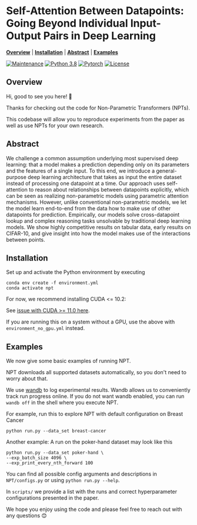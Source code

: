 # Self-Attention Between Datapoints: Going Beyond Individual Input-Output Pairs in Deep Learning

  **[Overview](#overview)**
| **[Installation](#installation)**
| **[Abstract](#abstract)**
| **[Examples](#examples)**

[![Maintenance](https://img.shields.io/badge/Maintained%3F-yes-green.svg)](https://GitHub.com/Naereen/StrapDown.js/graphs/commit-activity)
[![Python 3.8](https://img.shields.io/badge/python-3.8-blue.svg)](https://www.python.org/downloads/release/python-380/)
[![Pytorch](https://img.shields.io/badge/Pytorch-1.7-red.svg)](https://shields.io/)
[![License](https://img.shields.io/badge/License-Apache%202.0-blue.svg)](https://opensource.org/licenses/Apache-2.0)


## Overview

Hi, good to see you here! 👋

Thanks for checking out the code for Non-Parametric Transformers (NPTs).

This codebase will allow you to reproduce experiments from the paper as well as use NPTs for your own research.

## Abstract

We challenge a common assumption underlying most supervised deep learning: that a model makes a prediction depending only on its parameters and the features of a single input. To this end, we introduce a general-purpose deep learning architecture that takes as input the entire dataset instead of processing one datapoint at a time. Our approach uses self-attention to reason about relationships between datapoints explicitly, which can be seen as realizing non-parametric models using parametric attention mechanisms. However, unlike conventional non-parametric models, we let the model learn end-to-end from the data how to make use of other datapoints for prediction. Empirically, our models solve cross-datapoint lookup and complex reasoning tasks unsolvable by traditional deep learning models. We show highly competitive results on tabular data, early results on CIFAR-10, and give insight into how the model makes use of the interactions between points.

## Installation

Set up and activate the Python environment by executing

```
conda env create -f environment.yml
conda activate npt
```

For now, we recommend installing CUDA <= 10.2:

See [issue with CUDA >= 11.0 here](https://github.com/pytorch/pytorch/issues/47908).
 
If you are running this on a system without a GPU, use the above with `environment_no_gpu.yml` instead.

## Examples

We now give some basic examples of running NPT.

NPT downloads all supported datasets automatically, so you don't need to worry about that.

We use [wandb](http://wandb.com/) to log experimental results.
Wandb allows us to conveniently track run progress online.
If you do not want wandb enabled, you can run `wandb off` in the shell where you execute NPT.

For example, run this to explore NPT with default configuration on Breast Cancer

```
python run.py --data_set breast-cancer
```

Another example: A run on the poker-hand dataset may look like this

```
python run.py --data_set poker-hand \
--exp_batch_size 4096 \
--exp_print_every_nth_forward 100
```

You can find all possible config arguments and descriptions in `NPT/configs.py` or using `python run.py --help`.

In `scripts/` we provide a list with the runs and correct hyperparameter configurations presented in the paper.

We hope you enjoy using the code and please feel free to reach out with any questions 😊
